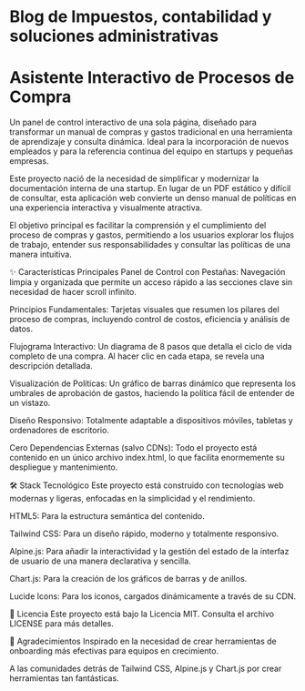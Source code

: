 # Blog de Impuestos, contabilidad y soluciones administrativas
# Asistente Interactivo de Procesos de Compra

Un panel de control interactivo de una sola página, diseñado para transformar un manual de compras y gastos tradicional en una herramienta de aprendizaje y consulta dinámica. Ideal para la incorporación de nuevos empleados y para la referencia continua del equipo en startups y pequeñas empresas.

Este proyecto nació de la necesidad de simplificar y modernizar la documentación interna de una startup. En lugar de un PDF estático y difícil de consultar, esta aplicación web convierte un denso manual de políticas en una experiencia interactiva y visualmente atractiva.

El objetivo principal es facilitar la comprensión y el cumplimiento del proceso de compras y gastos, permitiendo a los usuarios explorar los flujos de trabajo, entender sus responsabilidades y consultar las políticas de una manera intuitiva.

✨ Características Principales
Panel de Control con Pestañas: Navegación limpia y organizada que permite un acceso rápido a las secciones clave sin necesidad de hacer scroll infinito.

Principios Fundamentales: Tarjetas visuales que resumen los pilares del proceso de compras, incluyendo control de costos, eficiencia y análisis de datos.

Flujograma Interactivo: Un diagrama de 8 pasos que detalla el ciclo de vida completo de una compra. Al hacer clic en cada etapa, se revela una descripción detallada.

Visualización de Políticas: Un gráfico de barras dinámico que representa los umbrales de aprobación de gastos, haciendo la política fácil de entender de un vistazo.

Diseño Responsivo: Totalmente adaptable a dispositivos móviles, tabletas y ordenadores de escritorio.

Cero Dependencias Externas (salvo CDNs): Todo el proyecto está contenido en un único archivo index.html, lo que facilita enormemente su despliegue y mantenimiento.

🛠️ Stack Tecnológico
Este proyecto está construido con tecnologías web modernas y ligeras, enfocadas en la simplicidad y el rendimiento.

HTML5: Para la estructura semántica del contenido.

Tailwind CSS: Para un diseño rápido, moderno y totalmente responsivo.

Alpine.js: Para añadir la interactividad y la gestión del estado de la interfaz de usuario de una manera declarativa y sencilla.

Chart.js: Para la creación de los gráficos de barras y de anillos.

Lucide Icons: Para los iconos, cargados dinámicamente a través de su CDN.

📄 Licencia
Este proyecto está bajo la Licencia MIT. Consulta el archivo LICENSE para más detalles.

🙏 Agradecimientos
Inspirado en la necesidad de crear herramientas de onboarding más efectivas para equipos en crecimiento.

A las comunidades detrás de Tailwind CSS, Alpine.js y Chart.js por crear herramientas tan fantásticas.
